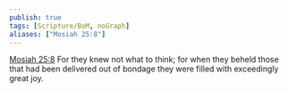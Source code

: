 ```yaml
---
publish: true
tags: [Scripture/BoM, noGraph]
aliases: ["Mosiah 25:8"]
---
```

[Mosiah 25:8](https://churchofjesuschrist.org/study/scriptures/bofm/mosiah/25?lang=eng&id=p8#p8) For they knew not what to think; for when they beheld those that had been delivered out of bondage they were filled with exceedingly great joy.
